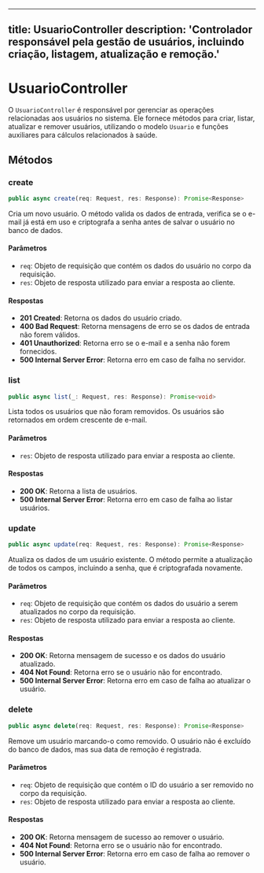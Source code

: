 
---
title: UsuarioController
description: 'Controlador responsável pela gestão de usuários, incluindo criação, listagem, atualização e remoção.'
---

# UsuarioController

O `UsuarioController` é responsável por gerenciar as operações relacionadas aos usuários no sistema. Ele fornece métodos para criar, listar, atualizar e remover usuários, utilizando o modelo `Usuario` e funções auxiliares para cálculos relacionados à saúde.

## Métodos

### create

```typescript
public async create(req: Request, res: Response): Promise<Response>
```

Cria um novo usuário. O método valida os dados de entrada, verifica se o e-mail já está em uso e criptografa a senha antes de salvar o usuário no banco de dados.

#### Parâmetros

- `req`: Objeto de requisição que contém os dados do usuário no corpo da requisição.
- `res`: Objeto de resposta utilizado para enviar a resposta ao cliente.

#### Respostas

- **201 Created**: Retorna os dados do usuário criado.
- **400 Bad Request**: Retorna mensagens de erro se os dados de entrada não forem válidos.
- **401 Unauthorized**: Retorna erro se o e-mail e a senha não forem fornecidos.
- **500 Internal Server Error**: Retorna erro em caso de falha no servidor.

### list

```typescript
public async list(_: Request, res: Response): Promise<void>
```

Lista todos os usuários que não foram removidos. Os usuários são retornados em ordem crescente de e-mail.

#### Parâmetros

- `res`: Objeto de resposta utilizado para enviar a resposta ao cliente.

#### Respostas

- **200 OK**: Retorna a lista de usuários.
- **500 Internal Server Error**: Retorna erro em caso de falha ao listar usuários.

### update

```typescript
public async update(req: Request, res: Response): Promise<Response>
```

Atualiza os dados de um usuário existente. O método permite a atualização de todos os campos, incluindo a senha, que é criptografada novamente.

#### Parâmetros

- `req`: Objeto de requisição que contém os dados do usuário a serem atualizados no corpo da requisição.
- `res`: Objeto de resposta utilizado para enviar a resposta ao cliente.

#### Respostas

- **200 OK**: Retorna mensagem de sucesso e os dados do usuário atualizado.
- **404 Not Found**: Retorna erro se o usuário não for encontrado.
- **500 Internal Server Error**: Retorna erro em caso de falha ao atualizar o usuário.

### delete

```typescript
public async delete(req: Request, res: Response): Promise<Response>
```

Remove um usuário marcando-o como removido. O usuário não é excluído do banco de dados, mas sua data de remoção é registrada.

#### Parâmetros

- `req`: Objeto de requisição que contém o ID do usuário a ser removido no corpo da requisição.
- `res`: Objeto de resposta utilizado para enviar a resposta ao cliente.

#### Respostas

- **200 OK**: Retorna mensagem de sucesso ao remover o usuário.
- **404 Not Found**: Retorna erro se o usuário não for encontrado.
- **500 Internal Server Error**: Retorna erro em caso de falha ao remover o usuário.
